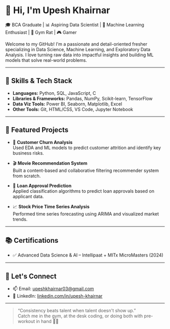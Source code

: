 # 👋 Hi, I'm Upesh Khairnar

🎓 BCA Graduate | 📊 Aspiring Data Scientist | 🤖 Machine Learning Enthusiast | 💪 Gym Rat | 🎮 Gamer

Welcome to my GitHub! 
I'm a passionate and detail-oriented fresher specializing in Data Science, Machine Learning, and Exploratory Data Analysis. 
I love turning raw data into impactful insights and building ML models that solve real-world problems.

---

## 🚀 Skills & Tech Stack

- **Languages:** Python, SQL, JavaScript, C
- **Libraries & Frameworks:** Pandas, NumPy, Scikit-learn, TensorFlow
- **Data Viz Tools:** Power BI, Seaborn, Matplotlib, Excel
- **Other Tools:** Git, HTML/CSS, VS Code, Jupyter Notebook

---

## 📌 Featured Projects

- 🧠 **Customer Churn Analysis**  
  Used EDA and ML models to predict customer attrition and identify key business risks.

- 🎬 **Movie Recommendation System**  
  Built a content-based and collaborative filtering recommender system from scratch.

- 🏦 **Loan Approval Prediction**  
  Applied classification algorithms to predict loan approvals based on applicant data.

- 📈 **Stock Price Time Series Analysis**  
  Performed time series forecasting using ARIMA and visualized market trends.

---

## 📚 Certifications

- ✅ Advanced Data Science & AI – Intellipaat + MITx MicroMasters (2024)

---

## 🔗 Let's Connect

- 📫 Email: [upeshkhairnar03@gmail.com](mailto:upeshkhairnar03@gmail.com)
- 💼 LinkedIn: [linkedin.com/in/upesh-khairnar](https://linkedin.com/in/upesh-khairnar)

---

> “Consistency beats talent when talent doesn't show up.”  
> Catch me in the gym, at the desk coding, or doing both with pre-workout in hand 💪🧠

